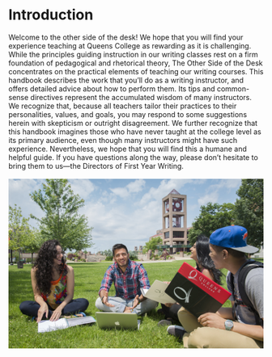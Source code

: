 # Introduction

Welcome to the other side of the desk!  We hope that you will find your experience teaching at Queens College as rewarding as it is challenging.  While the principles guiding instruction in our writing classes rest on a firm foundation of pedagogical and rhetorical theory, The Other Side of the Desk concentrates on the practical elements of teaching our writing courses.  This handbook describes the work that you’ll do as a writing instructor, and offers detailed advice about how to perform them.  Its tips and common-sense directives represent the accumulated wisdom of many instructors.  We recognize that, because all teachers tailor their practices to their personalities, values, and goals, you may respond to some suggestions herein with skepticism or outright disagreement.  We further recognize that this handbook imagines those who have never taught at the college level as its primary audience, even though many instructors might have such experience.  Nevertheless, we hope that you will find this a humane and helpful guide. If you have questions along the way, please don’t hesitate to bring them to us—the Directors of First Year Writing.
<br><br>
![Students on the quad](./students.jpg)
